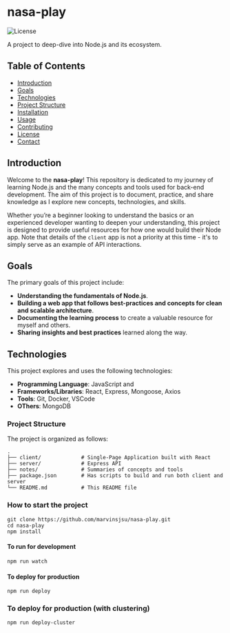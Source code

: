 # nasa-play

![License](https://img.shields.io/badge/license-MIT-blue.svg)

A project to deep-dive into Node.js and its ecosystem.

## Table of Contents

- [Introduction](#introduction)
- [Goals](#goals)
- [Technologies](#technologies)
- [Project Structure](#project-structure)
- [Installation](#installation)
- [Usage](#usage)
- [Contributing](#contributing)
- [License](#license)
- [Contact](#contact)

## Introduction

Welcome to the **nasa-play**! This repository is dedicated to my journey of learning Node.js and the many concepts and tools used for back-end development. The aim of this project is to document, practice, and share knowledge as I explore new concepts, technologies, and skills.

Whether you’re a beginner looking to understand the basics or an experienced developer wanting to deepen your understanding, this project is designed to provide useful resources for how one would build their Node app.  Note that details of the `client` app is
not a priority at this time - it's to simply serve as an example of API interactions.

## Goals

The primary goals of this project include:

- **Understanding the fundamentals of Node.js**.
- **Building a web app that follows best-practices and concepts for clean and scalable architecture**.
- **Documenting the learning process** to create a valuable resource for myself and others.
- **Sharing insights and best practices** learned along the way.

## Technologies

This project explores and uses the following technologies:

- **Programming Language**: JavaScript and 
- **Frameworks/Libraries**: React, Express, Mongoose, Axios
- **Tools**: Git, Docker, VSCode
- **OThers**:  MongoDB

### Project Structure

The project is organized as follows:

```plaintext
.
├── client/             # Single-Page Application built with React
├── server/             # Express API
├── notes/              # Summaries of concepts and tools
├── package.json        # Has scripts to build and run both client and server
└── README.md           # This README file
```

### How to start the project

```
git clone https://github.com/marvinsjsu/nasa-play.git
cd nasa-play
npm install
```

#### To run for development
```
npm run watch
```

#### To deploy for production
```
npm run deploy
```

### To deploy for production (with clustering)
```
npm run deploy-cluster
```
